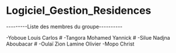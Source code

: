 # Logiciel_Gestion_Residences

  
---------Liste des membres du groupe----------
  
-Yoboue Louis Carlos  # 
-Tangora Mohamed Yannick   #
-Silue Nadjna Aboubacar  #
-Oulaï Zion Lamine Olivier 
-Mopo Christ 
